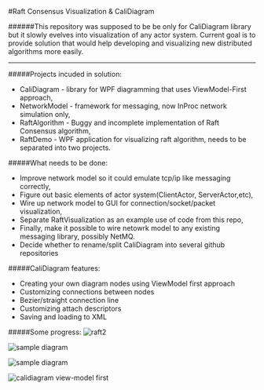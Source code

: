 #Raft Consensus Visualization & CaliDiagram

######This repository was supposed to be be only for CaliDiagram library but it slowly evelves into visualization of any actor system. Current goal is to provide solution that would help developing and visualizing new distributed algorithms more easily.

***
#####Projects incuded in solution:
 * CaliDiagram - library for WPF diagramming that uses ViewModel-First approach,
 * NetworkModel - framework for messaging, now InProc network simulation only,
 * RaftAlgorithm - Buggy and incomplete implementation of Raft Consensus algorithm,
 * RaftDemo - WPF application for visualizing raft algorithm, needs to be separated into two projects.

#####What needs to be done:
 * Improve network model so it could emulate tcp/ip like messaging correctly,
 * Figure out basic elements of actor system(ClientActor, ServerActor,etc),
 * Wire up network model to GUI for connection/socket/packet visualization,
 * Separate RaftVisualization as an example use of code from this repo,
 * Finally, make it possible to wire netowrk model to any existing messaging library, possibly NetMQ.
 * Decide whether to rename/split CaliDiagram into several github repositories

#####CaliDiagram features:
* Creating your own diagram nodes using ViewModel first approach
* Customizing connections between nodes
* Bezier/straight connection line
* Customizing attach descriptors
* Saving and loading to XML
 
#####Some progress:
![raft2](https://cloud.githubusercontent.com/assets/3065454/7144999/7ec540f0-e2e9-11e4-9346-f0d540c409b5.png)


![sample diagram](http://95.85.14.120/dwn/cali.png)


![sample diagram](https://cloud.githubusercontent.com/assets/3065454/5565103/b83c2e1e-8ee5-11e4-803a-992050d5fa0c.png)

![calidiagram view-model first](https://cloud.githubusercontent.com/assets/3065454/5696991/2711f360-99e4-11e4-808a-8a221aafcfd6.png)
